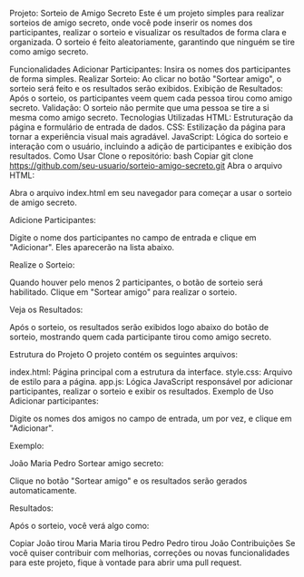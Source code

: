 
Projeto: Sorteio de Amigo Secreto
Este é um projeto simples para realizar sorteios de amigo secreto, onde você pode inserir os nomes dos participantes, realizar o sorteio e visualizar os resultados de forma clara e organizada. O sorteio é feito aleatoriamente, garantindo que ninguém se tire como amigo secreto.

Funcionalidades
Adicionar Participantes: Insira os nomes dos participantes de forma simples.
Realizar Sorteio: Ao clicar no botão "Sortear amigo", o sorteio será feito e os resultados serão exibidos.
Exibição de Resultados: Após o sorteio, os participantes veem quem cada pessoa tirou como amigo secreto.
Validação: O sorteio não permite que uma pessoa se tire a si mesma como amigo secreto.
Tecnologias Utilizadas
HTML: Estruturação da página e formulário de entrada de dados.
CSS: Estilização da página para tornar a experiência visual mais agradável.
JavaScript: Lógica do sorteio e interação com o usuário, incluindo a adição de participantes e exibição dos resultados.
Como Usar
Clone o repositório:
bash
Copiar
git clone https://github.com/seu-usuario/sorteio-amigo-secreto.git
Abra o arquivo HTML:

Abra o arquivo index.html em seu navegador para começar a usar o sorteio de amigo secreto.

Adicione Participantes:

Digite o nome dos participantes no campo de entrada e clique em "Adicionar". Eles aparecerão na lista abaixo.

Realize o Sorteio:

Quando houver pelo menos 2 participantes, o botão de sorteio será habilitado. Clique em "Sortear amigo" para realizar o sorteio.

Veja os Resultados:

Após o sorteio, os resultados serão exibidos logo abaixo do botão de sorteio, mostrando quem cada participante tirou como amigo secreto.

Estrutura do Projeto
O projeto contém os seguintes arquivos:

index.html: Página principal com a estrutura da interface.
style.css: Arquivo de estilo para a página.
app.js: Lógica JavaScript responsável por adicionar participantes, realizar o sorteio e exibir os resultados.
Exemplo de Uso
Adicionar participantes:

Digite os nomes dos amigos no campo de entrada, um por vez, e clique em "Adicionar".

Exemplo:

João
Maria
Pedro
Sortear amigo secreto:

Clique no botão "Sortear amigo" e os resultados serão gerados automaticamente.

Resultados:

Após o sorteio, você verá algo como:

Copiar
João tirou Maria
Maria tirou Pedro
Pedro tirou João
Contribuições
Se você quiser contribuir com melhorias, correções ou novas funcionalidades para este projeto, fique à vontade para abrir uma pull request.
